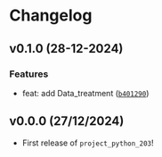 # Changelog

<!--next-version-placeholder-->

## v0.1.0 (28-12-2024)

### Features
* feat: add Data_treatment ([`b401290`](https://github.com/deslisj/project_python_203/commit/b401290af0c2c3c21038758d1924b73bcacef388))


## v0.0.0 (27/12/2024)

- First release of `project_python_203`!



